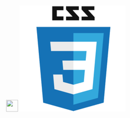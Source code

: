 <img height="32" width="32" src="https://cdn.jsdelivr.net/npm/simple-icons@v5/icons/web.svg" />
<img < src="https://raw.githubusercontent.com/github/explore/80688e429a7d4ef2fca1e82350fe8e3517d3494d/topics/css/css.png" />
